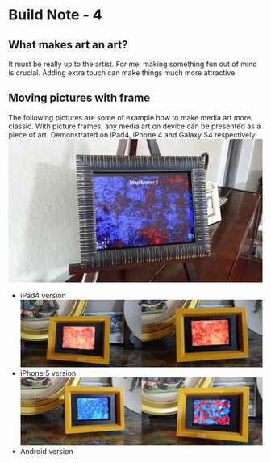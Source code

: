 # Build Note - 4

## What makes art an art?
It must be really up to the artist. For me, making something fun out of mind is crucial. Adding extra touch can make things much more attractive.

## Moving pictures with frame
The following pictures are some of example how to make media art more classic. With picture frames, any media art on device can be presented as a piece of art. Demonstrated on iPad4, iPhone 4 and Galaxy S4 respectively.
![Example Image](../project_images/picture-frame1.jpg?raw=true "pic 1")
- iPad4 version
![Example Image](../project_images/mapmaker-frame1.png?raw=true "pic 2")
- iPhone 5 version
![Example Image](../project_images/mapmaker-frame2.png?raw=true "pic 3")
- Android version
